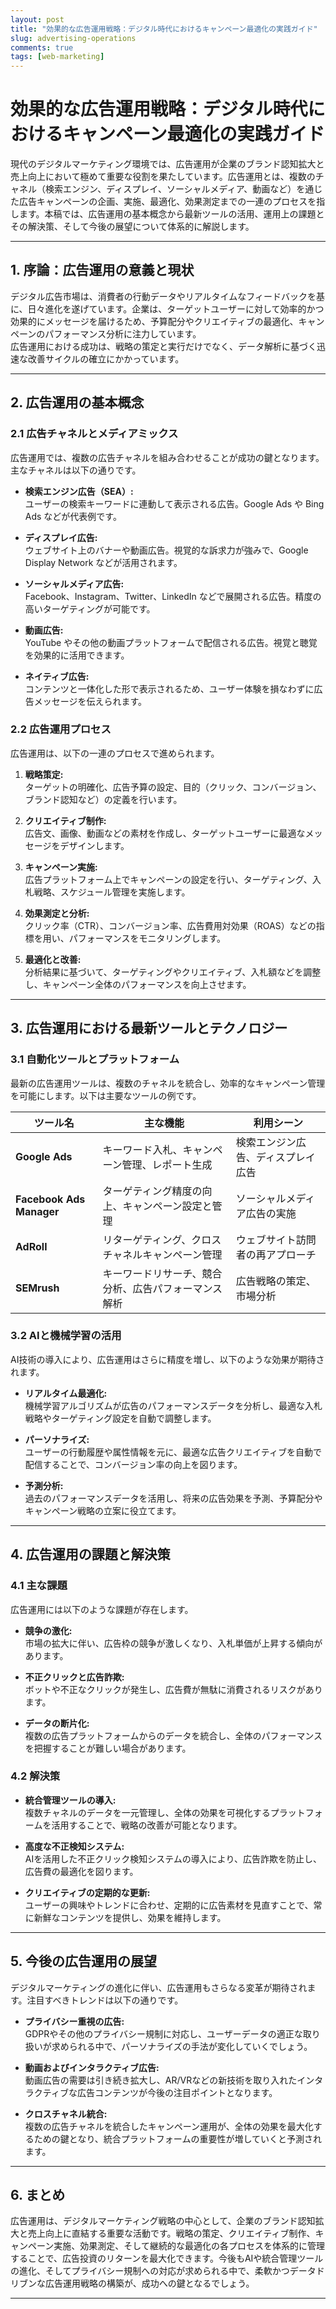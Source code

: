```yaml
---
layout: post
title: "効果的な広告運用戦略：デジタル時代におけるキャンペーン最適化の実践ガイド"
slug: advertising-operations
comments: true
tags: [web-marketing]
---
```


# 効果的な広告運用戦略：デジタル時代におけるキャンペーン最適化の実践ガイド

現代のデジタルマーケティング環境では、広告運用が企業のブランド認知拡大と売上向上において極めて重要な役割を果たしています。広告運用とは、複数のチャネル（検索エンジン、ディスプレイ、ソーシャルメディア、動画など）を通じた広告キャンペーンの企画、実施、最適化、効果測定までの一連のプロセスを指します。本稿では、広告運用の基本概念から最新ツールの活用、運用上の課題とその解決策、そして今後の展望について体系的に解説します。

---

<script async src="https://pagead2.googlesyndication.com/pagead/js/adsbygoogle.js?client=ca-pub-7886659064712565"
     crossorigin="anonymous"></script>
<!-- 광고2 -->
<ins class="adsbygoogle"
     style="display:block"
     data-ad-client="ca-pub-7886659064712565"
     data-ad-slot="1101493367"
     data-ad-format="auto"
     data-full-width-responsive="true"></ins>
<script>
     (adsbygoogle = window.adsbygoogle || []).push({});
</script>

## 1. 序論：広告運用の意義と現状

デジタル広告市場は、消費者の行動データやリアルタイムなフィードバックを基に、日々進化を遂げています。企業は、ターゲットユーザーに対して効率的かつ効果的にメッセージを届けるため、予算配分やクリエイティブの最適化、キャンペーンのパフォーマンス分析に注力しています。  
広告運用における成功は、戦略の策定と実行だけでなく、データ解析に基づく迅速な改善サイクルの確立にかかっています。

---

## 2. 広告運用の基本概念

<script async src="https://pagead2.googlesyndication.com/pagead/js/adsbygoogle.js?client=ca-pub-7886659064712565"
     crossorigin="anonymous"></script>
<!-- 광고2 -->
<ins class="adsbygoogle"
     style="display:block"
     data-ad-client="ca-pub-7886659064712565"
     data-ad-slot="1101493367"
     data-ad-format="auto"
     data-full-width-responsive="true"></ins>
<script>
     (adsbygoogle = window.adsbygoogle || []).push({});
</script>

### 2.1 広告チャネルとメディアミックス

広告運用では、複数の広告チャネルを組み合わせることが成功の鍵となります。主なチャネルは以下の通りです。

- **検索エンジン広告（SEA）:**  
  ユーザーの検索キーワードに連動して表示される広告。Google Ads や Bing Ads などが代表例です。

- **ディスプレイ広告:**  
  ウェブサイト上のバナーや動画広告。視覚的な訴求力が強みで、Google Display Network などが活用されます。

- **ソーシャルメディア広告:**  
  Facebook、Instagram、Twitter、LinkedIn などで展開される広告。精度の高いターゲティングが可能です。

- **動画広告:**  
  YouTube やその他の動画プラットフォームで配信される広告。視覚と聴覚を効果的に活用できます。

- **ネイティブ広告:**  
  コンテンツと一体化した形で表示されるため、ユーザー体験を損なわずに広告メッセージを伝えられます。

### 2.2 広告運用プロセス

広告運用は、以下の一連のプロセスで進められます。

1. **戦略策定:**  
   ターゲットの明確化、広告予算の設定、目的（クリック、コンバージョン、ブランド認知など）の定義を行います。

2. **クリエイティブ制作:**  
   広告文、画像、動画などの素材を作成し、ターゲットユーザーに最適なメッセージをデザインします。

3. **キャンペーン実施:**  
   広告プラットフォーム上でキャンペーンの設定を行い、ターゲティング、入札戦略、スケジュール管理を実施します。

4. **効果測定と分析:**  
   クリック率（CTR）、コンバージョン率、広告費用対効果（ROAS）などの指標を用い、パフォーマンスをモニタリングします。

5. **最適化と改善:**  
   分析結果に基づいて、ターゲティングやクリエイティブ、入札額などを調整し、キャンペーン全体のパフォーマンスを向上させます。

---

## 3. 広告運用における最新ツールとテクノロジー

<script async src="https://pagead2.googlesyndication.com/pagead/js/adsbygoogle.js?client=ca-pub-7886659064712565"
     crossorigin="anonymous"></script>
<!-- 광고2 -->
<ins class="adsbygoogle"
     style="display:block"
     data-ad-client="ca-pub-7886659064712565"
     data-ad-slot="1101493367"
     data-ad-format="auto"
     data-full-width-responsive="true"></ins>
<script>
     (adsbygoogle = window.adsbygoogle || []).push({});
</script>

### 3.1 自動化ツールとプラットフォーム

最新の広告運用ツールは、複数のチャネルを統合し、効率的なキャンペーン管理を可能にします。以下は主要なツールの例です。

| ツール名              | 主な機能                                      | 利用シーン                                |
| --------------------- | --------------------------------------------- | ----------------------------------------- |
| **Google Ads**        | キーワード入札、キャンペーン管理、レポート生成      | 検索エンジン広告、ディスプレイ広告              |
| **Facebook Ads Manager** | ターゲティング精度の向上、キャンペーン設定と管理       | ソーシャルメディア広告の実施                   |
| **AdRoll**            | リターゲティング、クロスチャネルキャンペーン管理       | ウェブサイト訪問者の再アプローチ                |
| **SEMrush**           | キーワードリサーチ、競合分析、広告パフォーマンス解析    | 広告戦略の策定、市場分析                      |

### 3.2 AIと機械学習の活用

AI技術の導入により、広告運用はさらに精度を増し、以下のような効果が期待されます。

- **リアルタイム最適化:**  
  機械学習アルゴリズムが広告のパフォーマンスデータを分析し、最適な入札戦略やターゲティング設定を自動で調整します。

- **パーソナライズ:**  
  ユーザーの行動履歴や属性情報を元に、最適な広告クリエイティブを自動で配信することで、コンバージョン率の向上を図ります。

- **予測分析:**  
  過去のパフォーマンスデータを活用し、将来の広告効果を予測、予算配分やキャンペーン戦略の立案に役立てます。

---

## 4. 広告運用の課題と解決策

<script async src="https://pagead2.googlesyndication.com/pagead/js/adsbygoogle.js?client=ca-pub-7886659064712565"
     crossorigin="anonymous"></script>
<!-- 광고2 -->
<ins class="adsbygoogle"
     style="display:block"
     data-ad-client="ca-pub-7886659064712565"
     data-ad-slot="1101493367"
     data-ad-format="auto"
     data-full-width-responsive="true"></ins>
<script>
     (adsbygoogle = window.adsbygoogle || []).push({});
</script>

### 4.1 主な課題

広告運用には以下のような課題が存在します。

- **競争の激化:**  
  市場の拡大に伴い、広告枠の競争が激しくなり、入札単価が上昇する傾向があります。

- **不正クリックと広告詐欺:**  
  ボットや不正なクリックが発生し、広告費が無駄に消費されるリスクがあります。

- **データの断片化:**  
  複数の広告プラットフォームからのデータを統合し、全体のパフォーマンスを把握することが難しい場合があります。

### 4.2 解決策

- **統合管理ツールの導入:**  
  複数チャネルのデータを一元管理し、全体の効果を可視化するプラットフォームを活用することで、戦略の改善が可能となります。

- **高度な不正検知システム:**  
  AIを活用した不正クリック検知システムの導入により、広告詐欺を防止し、広告費の最適化を図ります。

- **クリエイティブの定期的な更新:**  
  ユーザーの興味やトレンドに合わせ、定期的に広告素材を見直すことで、常に新鮮なコンテンツを提供し、効果を維持します。

---

## 5. 今後の広告運用の展望

<script async src="https://pagead2.googlesyndication.com/pagead/js/adsbygoogle.js?client=ca-pub-7886659064712565"
     crossorigin="anonymous"></script>
<!-- 광고2 -->
<ins class="adsbygoogle"
     style="display:block"
     data-ad-client="ca-pub-7886659064712565"
     data-ad-slot="1101493367"
     data-ad-format="auto"
     data-full-width-responsive="true"></ins>
<script>
     (adsbygoogle = window.adsbygoogle || []).push({});
</script>

デジタルマーケティングの進化に伴い、広告運用もさらなる変革が期待されます。注目すべきトレンドは以下の通りです。

- **プライバシー重視の広告:**  
  GDPRやその他のプライバシー規制に対応し、ユーザーデータの適正な取り扱いが求められる中で、パーソナライズの手法が変化していくでしょう。

- **動画およびインタラクティブ広告:**  
  動画広告の需要は引き続き拡大し、AR/VRなどの新技術を取り入れたインタラクティブな広告コンテンツが今後の注目ポイントとなります。

- **クロスチャネル統合:**  
  複数の広告チャネルを統合したキャンペーン運用が、全体の効果を最大化するための鍵となり、統合プラットフォームの重要性が増していくと予測されます。

---

## 6. まとめ

<script async src="https://pagead2.googlesyndication.com/pagead/js/adsbygoogle.js?client=ca-pub-7886659064712565"
     crossorigin="anonymous"></script>
<!-- 광고2 -->
<ins class="adsbygoogle"
     style="display:block"
     data-ad-client="ca-pub-7886659064712565"
     data-ad-slot="1101493367"
     data-ad-format="auto"
     data-full-width-responsive="true"></ins>
<script>
     (adsbygoogle = window.adsbygoogle || []).push({});
</script>

広告運用は、デジタルマーケティング戦略の中心として、企業のブランド認知拡大と売上向上に直結する重要な活動です。戦略の策定、クリエイティブ制作、キャンペーン実施、効果測定、そして継続的な最適化の各プロセスを体系的に管理することで、広告投資のリターンを最大化できます。今後もAIや統合管理ツールの進化、そしてプライバシー規制への対応が求められる中で、柔軟かつデータドリブンな広告運用戦略の構築が、成功への鍵となるでしょう。

---
